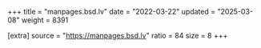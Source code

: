 +++
title = "manpages.bsd.lv"
date = "2022-03-22"
updated = "2025-03-08"
weight = 8391

[extra]
source = "https://manpages.bsd.lv"
ratio = 84
size = 8
+++
